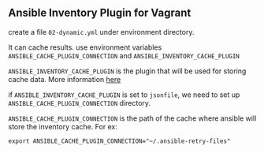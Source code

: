 ## Ansible Inventory Plugin for Vagrant

create a file `02-dynamic.yml` under environment directory.

It can cache results. use environment variables `ANSIBLE_CACHE_PLUGIN_CONNECTION` and `ANSIBLE_INVENTORY_CACHE_PLUGIN`

`ANSIBLE_INVENTORY_CACHE_PLUGIN` is the plugin that will be used for storing cache data. More information [here](https://docs.ansible.com/ansible/2.9/plugins/cache.html?highlight=cache_plugin#plugin-list)

if `ANSIBLE_INVENTORY_CACHE_PLUGIN` is set to `jsonfile`, we need to set up `ANSIBLE_CACHE_PLUGIN_CONNECTION` directory.

`ANSIBLE_CACHE_PLUGIN_CONNECTION` is the path of the cache where ansible will store the inventory cache. For ex:
```shell
export ANSIBLE_CACHE_PLUGIN_CONNECTION="~/.ansible-retry-files"
```
